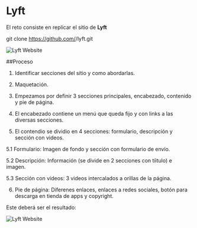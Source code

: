 # Lyft


El reto consiste en replicar el sitio de **Lyft**

git clone https://github.com/<nombre-de-usuario>/lyft.git

![Lyft Website](docs/fullpage.png)



##Proceso
 
1. Identificar secciones del sitio y como abordarlas.

2. Maquetación. 

3. Empezamos por definir 3 secciones principales, encabezado, contenido y pie de página. 

4. El encabezado contiene un menú que queda fijo y con links a las diversas secciones. 

5. El contendio se dividio en 4 secciones: formulario, descripción y sección con videos.
  
  5.1  Formulario: Imagen de fondo y sección con formulario de envío.

  5.2  Descripción: Información (se divide en 2 secciones con tíitulo) e imagen. 

  5.3  Sección con videos: 3 videos intercalados a orillas de la página. 

  
6. Pie de página: Diferenes enlaces, enlaces a redes sociales, botón para descarga en tienda de apps y copyright. 



Este deberá ser el resultado: 

![Lyft Website](docs/fullpage.png)
